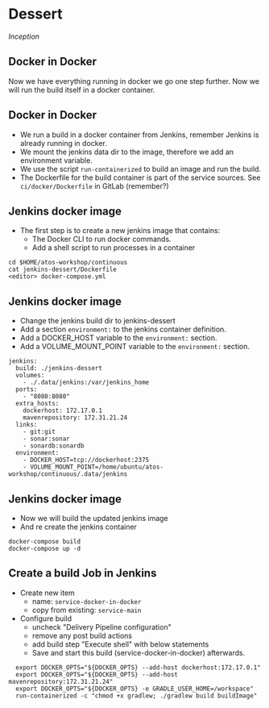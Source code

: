 # Dessert
*Inception*


## Docker in Docker
Now we have everything running in docker we go one step further. Now we will run the build itself in a docker container.


## Docker in Docker
- We run a build in a docker container from Jenkins, remember Jenkins is already running in docker.
- We mount the jenkins data dir to the image, therefore we add an environment variable.
- We use the script `run-containerized` to build an image and run the build.
- The Dockerfile for the build container is part of the service sources. See `ci/docker/Dockerfile` in GitLab (remember?)


## Jenkins docker image
- The first step is to create a new jenkins image that contains:
  - The Docker CLI to run docker commands.
  - Add a shell script to run processes in a container

```
cd $HOME/atos-workshop/continuous
cat jenkins-dessert/Dockerfile
<editor> docker-compose.yml
```


## Jenkins docker image
- Change the jenkins build dir to jenkins-dessert
- Add a section `environment:` to the jenkins container definition.
- Add a DOCKER_HOST variable to the `environment:` section.
- Add a VOLUME_MOUNT_POINT variable to the `environment:` section.

```
jenkins:
  build: ./jenkins-dessert
  volumes:
    - ./.data/jenkins:/var/jenkins_home
  ports:
    - "8080:8080"
  extra_hosts:
    dockerhost: 172.17.0.1
    mavenrepository: 172.31.21.24
  links:
    - git:git
    - sonar:sonar
    - sonardb:sonardb
  environment:
    - DOCKER_HOST=tcp://dockerhost:2375
    - VOLUME_MOUNT_POINT=/home/ubuntu/atos-workshop/continuous/.data/jenkins
```


## Jenkins docker image
- Now we will build the updated jenkins image
- And re create the jenkins container

```
docker-compose build
docker-compose up -d
```


## Create a build Job in Jenkins
- Create new item
  - name: `service-docker-in-docker`
  - copy from existing: `service-main`
- Configure build
  - uncheck "Delivery Pipeline configuration"
  - remove any post build actions
  - add build step "Execute shell" with below statements
  - Save and start this build (service-docker-in-docker) afterwards.

```
  export DOCKER_OPTS="${DOCKER_OPTS} --add-host dockerhost:172.17.0.1"
  export DOCKER_OPTS="${DOCKER_OPTS} --add-host mavenrepository:172.31.21.24"
  export DOCKER_OPTS="${DOCKER_OPTS} -e GRADLE_USER_HOME=/workspace"  
  run-containerized -c "chmod +x gradlew; ./gradlew build buildImage"
```
